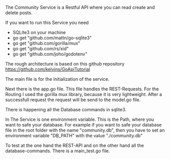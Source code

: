 The Community Service is a Restful API where you can read create and delete posts.

If you want to run this Service you need
- SQLite3 on your machine
- go get "github.com/mattn/go-sqlite3"
- go get "github.com/gorilla/mux"
- go get "github.com/rs/xid"
- go get "github.com/joho/godotenv"

The rough architecture is based on this github repository
https://github.com/kelvins/GoApiTutorial

The main file is for the initialization of the service.

Next there is the app.go file. This file handles the REST-Requests.
For the Routing I used the gorilla mux library, because it is very lightweight.
After a successfull request the request will be send to the model.go file.

There is happening all the Database commands in sqlite3.

In The Service is one environment variable. This is the Path, where you want to safe your database.
For example if you want to safe your database file in the root folder with the name "community.db", then you have to set an environment variable "DB_PATH" with the value "./community.db"

To test at the one hand the REST-API and on the other hand all the database-commands. There is a main_test.go file.
